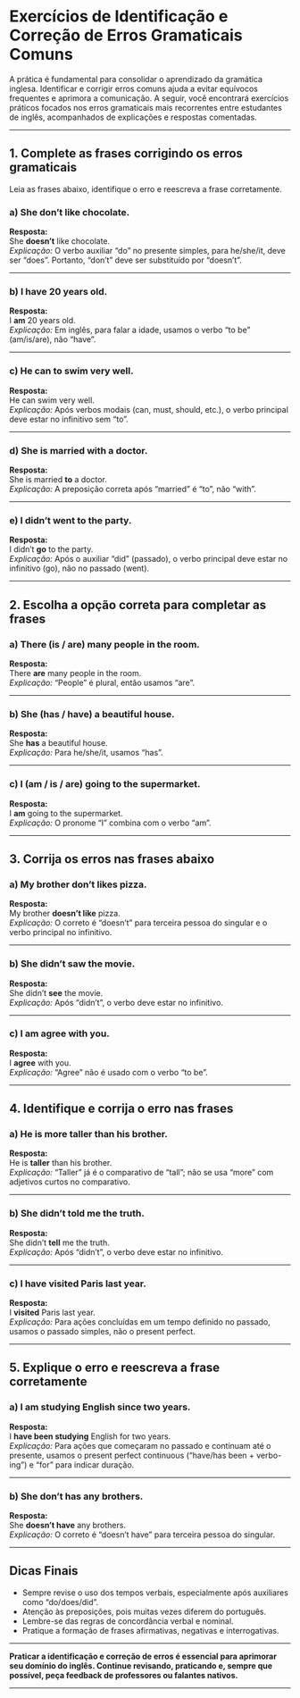 
# Exercícios de Identificação e Correção de Erros Gramaticais Comuns

A prática é fundamental para consolidar o aprendizado da gramática inglesa. Identificar e corrigir erros comuns ajuda a evitar equívocos frequentes e aprimora a comunicação. A seguir, você encontrará exercícios práticos focados nos erros gramaticais mais recorrentes entre estudantes de inglês, acompanhados de explicações e respostas comentadas.

---

## 1. Complete as frases corrigindo os erros gramaticais

Leia as frases abaixo, identifique o erro e reescreva a frase corretamente.

### a) She don’t like chocolate.

**Resposta:**  
She **doesn’t** like chocolate.  
*Explicação:* O verbo auxiliar “do” no presente simples, para he/she/it, deve ser “does”. Portanto, “don’t” deve ser substituído por “doesn’t”.

---

### b) I have 20 years old.

**Resposta:**  
I **am** 20 years old.  
*Explicação:* Em inglês, para falar a idade, usamos o verbo “to be” (am/is/are), não “have”.

---

### c) He can to swim very well.

**Resposta:**  
He can swim very well.  
*Explicação:* Após verbos modais (can, must, should, etc.), o verbo principal deve estar no infinitivo sem “to”.

---

### d) She is married with a doctor.

**Resposta:**  
She is married **to** a doctor.  
*Explicação:* A preposição correta após “married” é “to”, não “with”.

---

### e) I didn’t went to the party.

**Resposta:**  
I didn’t **go** to the party.  
*Explicação:* Após o auxiliar “did” (passado), o verbo principal deve estar no infinitivo (go), não no passado (went).

---

## 2. Escolha a opção correta para completar as frases

### a) There (is / are) many people in the room.

**Resposta:**  
There **are** many people in the room.  
*Explicação:* “People” é plural, então usamos “are”.

---

### b) She (has / have) a beautiful house.

**Resposta:**  
She **has** a beautiful house.  
*Explicação:* Para he/she/it, usamos “has”.

---

### c) I (am / is / are) going to the supermarket.

**Resposta:**  
I **am** going to the supermarket.  
*Explicação:* O pronome “I” combina com o verbo “am”.

---

## 3. Corrija os erros nas frases abaixo

### a) My brother don’t likes pizza.

**Resposta:**  
My brother **doesn’t like** pizza.  
*Explicação:* O correto é “doesn’t” para terceira pessoa do singular e o verbo principal no infinitivo.

---

### b) She didn’t saw the movie.

**Resposta:**  
She didn’t **see** the movie.  
*Explicação:* Após “didn’t”, o verbo deve estar no infinitivo.

---

### c) I am agree with you.

**Resposta:**  
I **agree** with you.  
*Explicação:* “Agree” não é usado com o verbo “to be”.

---

## 4. Identifique e corrija o erro nas frases

### a) He is more taller than his brother.

**Resposta:**  
He is **taller** than his brother.  
*Explicação:* “Taller” já é o comparativo de “tall”; não se usa “more” com adjetivos curtos no comparativo.

---

### b) She didn’t told me the truth.

**Resposta:**  
She didn’t **tell** me the truth.  
*Explicação:* Após “didn’t”, o verbo deve estar no infinitivo.

---

### c) I have visited Paris last year.

**Resposta:**  
I **visited** Paris last year.  
*Explicação:* Para ações concluídas em um tempo definido no passado, usamos o passado simples, não o present perfect.

---

## 5. Explique o erro e reescreva a frase corretamente

### a) I am studying English since two years.

**Resposta:**  
I **have been studying** English for two years.  
*Explicação:* Para ações que começaram no passado e continuam até o presente, usamos o present perfect continuous (“have/has been + verbo-ing”) e “for” para indicar duração.

---

### b) She don’t has any brothers.

**Resposta:**  
She **doesn’t have** any brothers.  
*Explicação:* O correto é “doesn’t have” para terceira pessoa do singular.

---

## Dicas Finais

- Sempre revise o uso dos tempos verbais, especialmente após auxiliares como “do/does/did”.
- Atenção às preposições, pois muitas vezes diferem do português.
- Lembre-se das regras de concordância verbal e nominal.
- Pratique a formação de frases afirmativas, negativas e interrogativas.

---

**Praticar a identificação e correção de erros é essencial para aprimorar seu domínio do inglês. Continue revisando, praticando e, sempre que possível, peça feedback de professores ou falantes nativos.**

---
```
